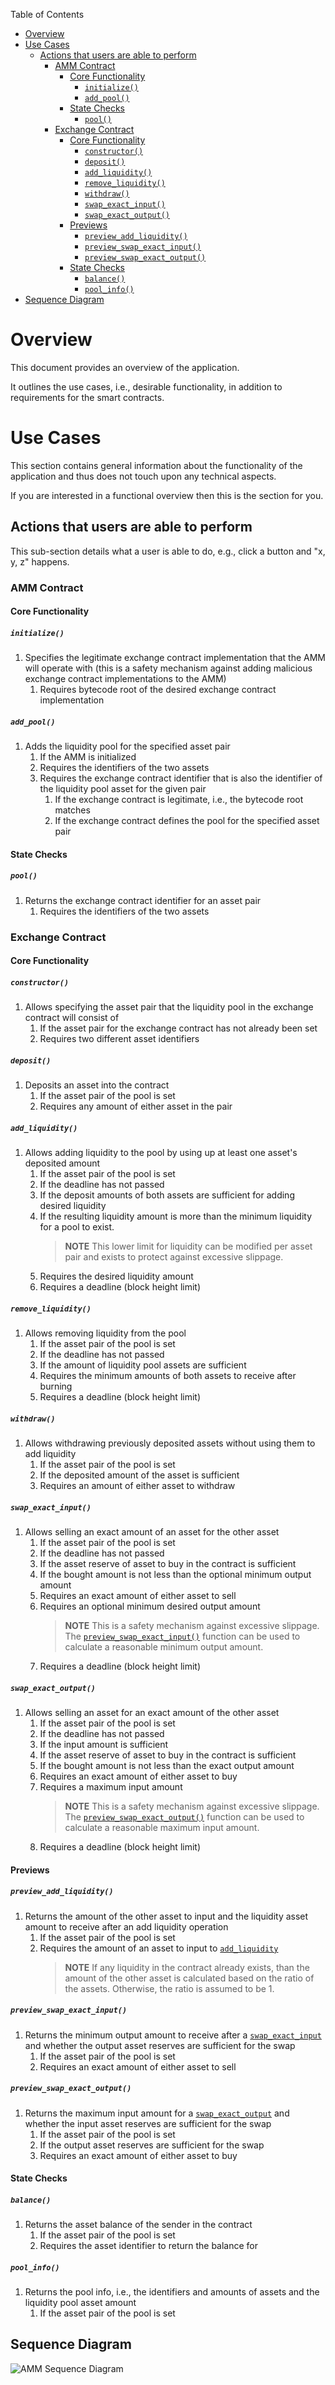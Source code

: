 Table of Contents
- [Overview](#overview)
- [Use Cases](#use-cases)
    - [Actions that users are able to perform](#actions-that-users-are-able-to-perform)
        - [AMM Contract](#amm)
            - [Core Functionality](#core-functionality)
                - [`initialize()`](#initialize)
                - [`add_pool()`](#add_pool)
            - [State Checks](#state-checks)
                - [`pool()`](#pool)
        - [Exchange Contract](#exchange)
            - [Core Functionality](#core-functionality-1)
                - [`constructor()`](#constructor)
                - [`deposit()`](#deposit)
                - [`add_liquidity()`](#add_liquidity)
                - [`remove_liquidity()`](#remove_liquidity)
                - [`withdraw()`](#withdraw)
                - [`swap_exact_input()`](#swap_exact_input)
                - [`swap_exact_output()`](#swap_exact_output)
            - [Previews](#previews)
                - [`preview_add_liquidity()`](#preview_add_liquidity)
                - [`preview_swap_exact_input()`](#preview_swap_exact_input)
                - [`preview_swap_exact_output()`](#preview_swap_exact_output)
            - [State Checks](#state-checks-1)
                - [`balance()`](#balance)
                - [`pool_info()`](#pool_info)
- [Sequence Diagram](#sequence-diagram)

# Overview

This document provides an overview of the application.

It outlines the use cases, i.e., desirable functionality, in addition to requirements for the smart contracts.

# Use Cases

This section contains general information about the functionality of the application and thus does not touch upon any technical aspects.

If you are interested in a functional overview then this is the section for you.

## Actions that users are able to perform

This sub-section details what a user is able to do, e.g., click a button and "x, y, z" happens.

### AMM Contract

#### Core Functionality 

##### `initialize()`

1. Specifies the legitimate exchange contract implementation that the AMM will operate with (this is a safety mechanism against adding malicious exchange contract implementations to the AMM)
    1. Requires bytecode root of the desired exchange contract implementation

##### `add_pool()`
1. Adds the liquidity pool for the specified asset pair
    1. If the AMM is initialized
    2. Requires the identifiers of the two assets
    3. Requires the exchange contract identifier that is also the identifier of the liquidity pool asset for the given pair 
        1. If the exchange contract is legitimate, i.e., the bytecode root matches
        2. If the exchange contract defines the pool for the specified asset pair

#### State Checks

##### `pool()`

1. Returns the exchange contract identifier for an asset pair
    1. Requires the identifiers of the two assets

### Exchange Contract

#### Core Functionality 

##### `constructor()`

1. Allows specifying the asset pair that the liquidity pool in the exchange contract will consist of
    1. If the asset pair for the exchange contract has not already been set 
    2. Requires two different asset identifiers

##### `deposit()`

1. Deposits an asset into the contract
    1. If the asset pair of the pool is set 
    2. Requires any amount of either asset in the pair

##### `add_liquidity()`

1. Allows adding liquidity to the pool by using up at least one asset's deposited amount
    1. If the asset pair of the pool is set
    2. If the deadline has not passed
    3. If the deposit amounts of both assets are sufficient for adding desired liquidity
    4. If the resulting liquidity amount is more than the minimum liquidity for a pool to exist. 
        > **NOTE** This lower limit for liquidity can be modified per asset pair and exists to protect against excessive slippage.
    5. Requires the desired liquidity amount
    6. Requires a deadline (block height limit)

##### `remove_liquidity()`

1. Allows removing liquidity from the pool
    1. If the asset pair of the pool is set
    2. If the deadline has not passed
    3. If the amount of liquidity pool assets are sufficient
    4. Requires the minimum amounts of both assets to receive after burning
    5. Requires a deadline (block height limit)

##### `withdraw()`

1. Allows withdrawing previously deposited assets without using them to add liquidity 
    1. If the asset pair of the pool is set
    2. If the deposited amount of the asset is sufficient
    3. Requires an amount of either asset to withdraw

##### `swap_exact_input()`

1. Allows selling an exact amount of an asset for the other asset 
    1. If the asset pair of the pool is set
    2. If the deadline has not passed
    3. If the asset reserve of asset to buy in the contract is sufficient
    4. If the bought amount is not less than the optional minimum output amount
    5. Requires an exact amount of either asset to sell
    6. Requires an optional minimum desired output amount
        > **NOTE** This is a safety mechanism against excessive slippage. The [`preview_swap_exact_input()`](#preview_swap_exact_input) function can be used to calculate a reasonable minimum output amount.
    7. Requires a deadline (block height limit)


##### `swap_exact_output()`

1. Allows selling an asset for an exact amount of the other asset 
    1. If the asset pair of the pool is set
    2. If the deadline has not passed
    3. If the input amount is sufficient
    4. If the asset reserve of asset to buy in the contract is sufficient
    5. If the bought amount is not less than the exact output amount
    6. Requires an exact amount of either asset to buy
    7. Requires a maximum input amount 
        > **NOTE** This is a safety mechanism against excessive slippage. The [`preview_swap_exact_output()`](#preview_swap_exact_output) function can be used to calculate a reasonable maximum input amount.    
    8. Requires a deadline (block height limit)

#### Previews

##### `preview_add_liquidity()`

1. Returns the amount of the other asset to input and the liquidity asset amount to receive after an add liquidity operation
    1. If the asset pair of the pool is set 
    2. Requires the amount of an asset to input to [`add_liquidity`](#add_liquidity) 
        > **NOTE** If any liquidity in the contract already exists, than the amount of the other asset is calculated based on the ratio of the assets. Otherwise, the ratio is assumed to be 1.   

##### `preview_swap_exact_input()`

1. Returns the minimum output amount to receive after a [`swap_exact_input`](#swap_exact_input) and whether the output asset reserves are sufficient for the swap
    1. If the asset pair of the pool is set 
    2. Requires an exact amount of either asset to sell

##### `preview_swap_exact_output()`

1. Returns the maximum input amount for a [`swap_exact_output`](#swap_exact_output) and whether the input asset reserves are sufficient for the swap
    1. If the asset pair of the pool is set
    2. If the output asset reserves are sufficient for the swap
    3. Requires an exact amount of either asset to buy

#### State Checks

##### `balance()`

1. Returns the asset balance of the sender in the contract 
    1. If the asset pair of the pool is set
    2. Requires the asset identifier to return the balance for

##### `pool_info()`

1. Returns the pool info, i.e., the identifiers and amounts of assets and the liquidity pool asset amount 
    1. If the asset pair of the pool is set

## Sequence Diagram

![AMM Sequence Diagram](.docs/amm-sequence-diagram.png)
